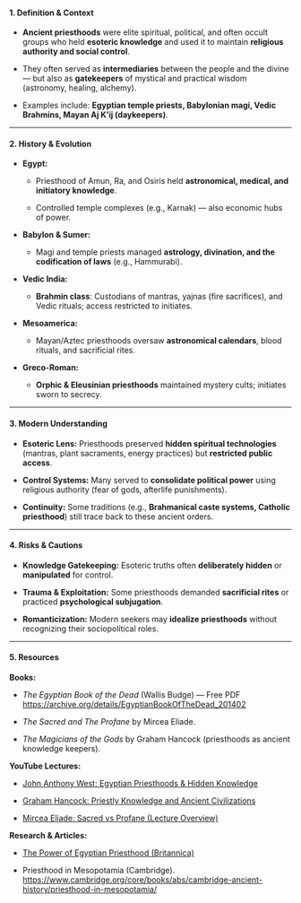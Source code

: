 #### **1. Definition & Context**

- **Ancient priesthoods** were elite spiritual, political, and often occult groups who held **esoteric knowledge** and used it to maintain **religious authority and social control**.
    
- They often served as **intermediaries** between the people and the divine — but also as **gatekeepers** of mystical and practical wisdom (astronomy, healing, alchemy).
    
- Examples include: **Egyptian temple priests, Babylonian magi, Vedic Brahmins, Mayan Aj K’ij (daykeepers)**.
    

---

#### **2. History & Evolution**

- **Egypt:**
    
    - Priesthood of Amun, Ra, and Osiris held **astronomical, medical, and initiatory knowledge**.
        
    - Controlled temple complexes (e.g., Karnak) — also economic hubs of power.
        
- **Babylon & Sumer:**
    
    - Magi and temple priests managed **astrology, divination, and the codification of laws** (e.g., Hammurabi).
        
- **Vedic India:**
    
    - **Brahmin class**: Custodians of mantras, yajnas (fire sacrifices), and Vedic rituals; access restricted to initiates.
        
- **Mesoamerica:**
    
    - Mayan/Aztec priesthoods oversaw **astronomical calendars**, blood rituals, and sacrificial rites.
        
- **Greco-Roman:**
    
    - **Orphic & Eleusinian priesthoods** maintained mystery cults; initiates sworn to secrecy.
        

---

#### **3. Modern Understanding**

- **Esoteric Lens:** Priesthoods preserved **hidden spiritual technologies** (mantras, plant sacraments, energy practices) but **restricted public access**.
    
- **Control Systems:** Many served to **consolidate political power** using religious authority (fear of gods, afterlife punishments).
    
- **Continuity:** Some traditions (e.g., **Brahmanical caste systems, Catholic priesthood**) still trace back to these ancient orders.
    

---

#### **4. Risks & Cautions**

- **Knowledge Gatekeeping:** Esoteric truths often **deliberately hidden** or **manipulated** for control.
    
- **Trauma & Exploitation:** Some priesthoods demanded **sacrificial rites** or practiced **psychological subjugation**.
    
- **Romanticization:** Modern seekers may **idealize priesthoods** without recognizing their sociopolitical roles.
    

---

#### **5. Resources**

**Books:**

- _The Egyptian Book of the Dead_ (Wallis Budge) — Free PDF https://archive.org/details/EgyptianBookOfTheDead_201402
    
- _The Sacred and The Profane_ by Mircea Eliade.
    
- _The Magicians of the Gods_ by Graham Hancock (priesthoods as ancient knowledge keepers).
    

**YouTube Lectures:**

- [John Anthony West: Egyptian Priesthoods & Hidden Knowledge](https://www.youtube.com/watch?v=GZx2rA5g3RA)
    
- [Graham Hancock: Priestly Knowledge and Ancient Civilizations](https://www.youtube.com/watch?v=Unf-bcH4Mto)
    
- [Mircea Eliade: Sacred vs Profane (Lecture Overview)](https://www.youtube.com/watch?v=w9-ByrpH-oc)
    

**Research & Articles:**

- [The Power of Egyptian Priesthood (Britannica)](https://www.britannica.com/topic/ancient-Egyptian-religion)
    
- Priesthood in Mesopotamia (Cambridge). https://www.cambridge.org/core/books/abs/cambridge-ancient-history/priesthood-in-mesopotamia/
